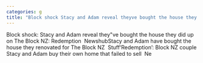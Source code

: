 ```yaml
---
categories: g
title: "Block shock Stacy and Adam reveal theyve bought the house they did up on The Block NZ Redemption  Newshub"
---
```

Block shock: Stacy and Adam reveal they"ve bought the house they did up on The Block NZ: Redemption&nbsp;&nbsp;NewshubStacy and Adam have bought the house they renovated for The Block NZ&nbsp;&nbsp;Stuff‘Redemption’: Block NZ couple Stacy and Adam buy their own home that failed to sell&nbsp;&nbsp;Ne